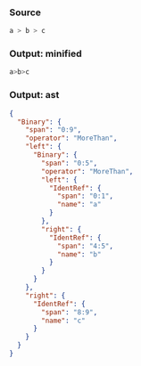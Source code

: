 ### Source
```js parse:expr
a > b > c
```

### Output: minified
```js
a>b>c
```

### Output: ast
```json
{
  "Binary": {
    "span": "0:9",
    "operator": "MoreThan",
    "left": {
      "Binary": {
        "span": "0:5",
        "operator": "MoreThan",
        "left": {
          "IdentRef": {
            "span": "0:1",
            "name": "a"
          }
        },
        "right": {
          "IdentRef": {
            "span": "4:5",
            "name": "b"
          }
        }
      }
    },
    "right": {
      "IdentRef": {
        "span": "8:9",
        "name": "c"
      }
    }
  }
}
```
